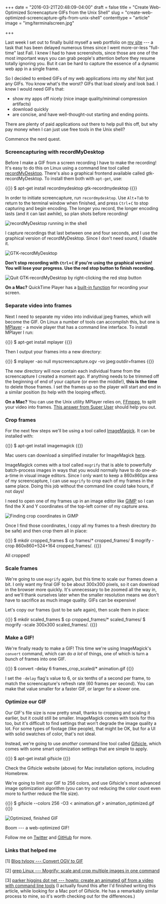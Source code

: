 +++
date = "2016-03-21T20:48:09-04:00"
draft = false
title = "Create Web-Optimized Screencapture GIFs from the Unix Shell"
slug = "create-web-optimized-screencapture-gifs-from-unix-shell"
contenttype = "article"
image = "img/terminalscreen.jpg"

+++

Last week I set out to finally build myself a web portfolio on [my site](http://benwiley.org/) --- a task that has been delayed numerous times since I went more-or-less "full-time" last Fall. I knew I had to have screenshots, since those are one of the most important ways you can grab people's attention before they resume totally ignoring you. But it can be hard to capture the essence of a dynamic web app in a single frame.

So I decided to embed GIFs of my web applications into my site! Not just any GIFs. You know what's the worst? GIFs that load slowly and look bad. I knew I would need GIFs that:

* show my apps off nicely (nice image quality/minimal compression artifacts)
* download quickly
* are concise, and have well-thought-out starting and ending points.

There are plenty of paid applications out there to help pull this off, but why pay money when I can just use free tools in the Unix shell?

Commence the nerd quest.


### Screencapturing with recordMyDesktop

Before I make a GIF from a screen recording I have to make the recording! It's easy to do this on Linux using a command line tool called [recordMyDesktop](http://recordmydesktop.sourceforge.net/about.php). There's also a graphical frontend available called gtk-recordMyDesktop. To install them both with `apt-get`, use:

{{<highlight bash>}}
$ apt-get install recordmydesktop gtk-recordmydesktop
{{</highlight>}}

In order to initiate screencapture, run `recordmydesktop`. Use `Alt`+`Tab` to return to the terminal window when finished, and press `Ctrl`+`C` to stop capturing and begin encoding. The longer you record, the longer encoding lasts (and it can last awhile), so plan shots before recording!

![recordMyDesktop running in the shell](img/recordmydesktop3.jpg)

I capture recordings that last between one and four seconds, and I use the graphical version of recordMyDesktop. Since I don't need sound, I disable it.

![GTK-recordMyDesktop](img/gtk-recordmydesktop1.jpg)

**Don't stop recording with `Ctrl`+`C` if you're using the graphical version! You will lose your progress. Use the red stop button to finish recording.**

![Quit GTK-recordMyDesktop by right-clicking the red stop button](img/gtk-recordmydesktop2.jpg)

**On a Mac?** QuickTime Player has a [built-in function](https://support.apple.com/kb/PH5882?locale=en_US) for recording your screen.

### Separate video into frames

Next I need to separate my video into individual jpeg frames, which will become the GIF. On Linux a number of tools can accomplish this, but one is [MPlayer](http://www.mplayerhq.hu/design7/news.html) - a movie player that has a command line interface. To install MPlayer I run:

{{<highlight bash>}}
$ apt-get install mplayer
{{</highlight>}}

Then I output your frames into a new directory:

{{<highlight bash>}}
$ mplayer -ao null myscreencapture.ogv -vo jpeg:outdir=frames
{{</highlight>}}

The new directory will now contain each individual frame from the screencapture I created a moment ago. If anything needs to be trimmed off the beginning of end of your capture (or even the middle!), **this is the time** to delete those frames. I set the frames up so the player will start and end in a similar position (to help with the looping effect).

**On a Mac?** You can use the Unix utility MPlayer relies on, [FFmpeg](https://www.ffmpeg.org/), to split your video into frames. [This answer from Super User](http://superuser.com/a/391146) should help you out.

### Crop frames

For the next few steps we'll be using a tool called [ImageMagick](http://www.imagemagick.org/script/binary-releases.php). It can be installed with:

{{<highlight bash>}}
$ apt-get install imagemagick
{{</highlight>}}

Mac users can download a simplified installer for ImageMagick [here](http://cactuslab.com/imagemagick/).

ImageMagick comes with a tool called `mogrify` that is able to powerfully batch-process images in ways that you would normally have to do one-at-a-time in visual image editors. Since I only want to keep a 860x860px area of my screencapture, I can use `mogrify` to crop each of my frames in the same place. Doing this job without the command line could take hours, if not days!

I need to open one of my frames up in an image editor like [GIMP](https://www.gimp.org/downloads/) so I can find the X and Y coordinates of the top-left corner of my capture area.

![Finding crop coordinates in GIMP](img/clusterjunkcrop.jpg)

Once I find those coordinates, I copy all my frames to a fresh directory (to be safe) and then crop them all in place:

{{<highlight bash>}}
$ mkdir cropped_frames
$ cp frames/* cropped_frames/
$ mogrify -crop 860x860+524+164 cropped_frames/*.*
{{</highlight>}}

All cropped!

### Scale frames

We're going to use `mogrify` again, but this time to scale our frames down a bit. I only want my final GIF to be about 300x300 pixels, so it can download in the browser more quickly. It's unnecessary to be zoomed all the way in, and we'll thank ourselves later when the smaller resolution means we don't have to sacrifice as much image quality. GIFs can be expensive!

Let's copy our frames (just to be safe again), then scale them in place:

{{<highlight bash>}}
$ mkdir scaled_frames
$ cp cropped_frames/* scaled_frames/
$ mogrify -scale 300x300 scaled_frames/*.*
{{</highlight>}}

### Make a GIF!

We're finally ready to make a GIF! This time we're using ImageMagick's `convert` command, which can do *a lot* of things, one of which is turn a bunch of frames into one GIF.

{{<highlight bash>}}
$ convert -delay 6 frames_crop_scaled/* animation.gif
{{</highlight>}}

I set the `-delay` flag's value to 6, or six tenths of a second per frame, to match the screencapture's refresh rate (60 frames per second). You can make that value smaller for a faster GIF, or larger for a slower one.

### Optimize our GIF

Our GIF's file size is now pretty small, thanks to cropping and scaling it earlier, but it could still be smaller. ImageMagick comes with tools for this too, but it's difficult to find settings that won't degrade the image quality a lot. For some types of footage (like people), that might be OK, but for a UI with solid swatches of color, that's not ideal.

Instead, we're going to use *another* command line tool called [Gifsicle](https://www.lcdf.org/gifsicle/), which comes with some smart optimization settings that are simple to apply.

{{<highlight bash>}}
$ apt-get install gifsicle
{{</highlight>}}

Check the Gifsicle website (above) for Mac installation options, including Homebrew.

We're going to limit our GIF to 256 colors, and use Gifsicle's most advanced image optimization algorithm (you can try out reducing the color count even more to further reduce the file size).

{{<highlight bash>}}
$ gifsicle --colors 256 -O3 < animation.gif > animation_optimized.gif
{{</highlight>}}

![Optimized, finished GIF](img/clusterjunk_optimized.gif)

Boom --- a web-optimized GIF!

Follow me on [Twitter](https://twitter.com/benwiley4000) and [GitHub](https://github.com/benwiley4000) for more.

### Links that helped me

[1] [Blog tvlooy --- Convert OGV to GIF](https://ctors.net/2015/07/25/ogv_to_gif)

[2] [grep Linux --- Mogrify: scale and crop multiple images in one command](http://www.greplinux.net/2012/08/mogrify-scale-and-crop-multiple-images.html)

[3] [parker higgins dot net --- howto: create an animated gif from a video with command line tools](http://parkerhiggins.net/2012/10/howto-create-an-animated-gif-from-a-video-with-command-line-tools/) (I actually found this after I'd finished writing this article, while looking for a Mac port of Gifsicle. He has a remarkably similar process to mine, so it's worth checking out for the differences.)
